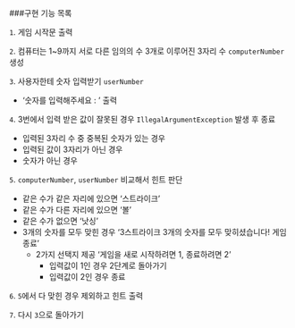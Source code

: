 ###구현 기능 목록

`1`. 게임 시작문 출력

`2`. 컴퓨터는 1~9까지 서로 다른 임의의 수 3개로 이루어진 3자리 수 `computerNumber` 생성

`3`. 사용자한테 숫자 입력받기 `userNumber`
   - ‘숫자를 입력해주세요 : ’ 출력

`4`. 3번에서 입력 받은 값이 잘못된 경우 `IllegalArgumentException` 발생 후 종료
   - 입력된 3자리 수 중 중복된 숫자가 있는 경우
   - 입력된 값이 3자리가 아닌 경우
   - 숫자가 아닌 경우

`5`. `computerNumber`, `userNumber` 비교해서 힌트 판단
   - 같은 수가 같은 자리에 있으면 ‘스트라이크’
   - 같은 수가 다른 자리에 있으면 ‘볼’
   - 같은 수가 없으면 ‘낫싱’
   - 3개의 숫자를 모두 맞힌 경우 ‘3스트라이크 3개의 숫자를 모두 맞히셨습니다! 게임 종료’ 
     - 2가지 선택지 제공 ‘게임을 새로 시작하려면 1, 종료하려면 2’
       - 입력값이 1인 경우 2단계로 돌아가기
       - 입력값이 2인 경우 종료

`6`. `5`에서 다 맞힌 경우 제외하고 힌트 출력

`7`. 다시 `3`으로 돌아가기